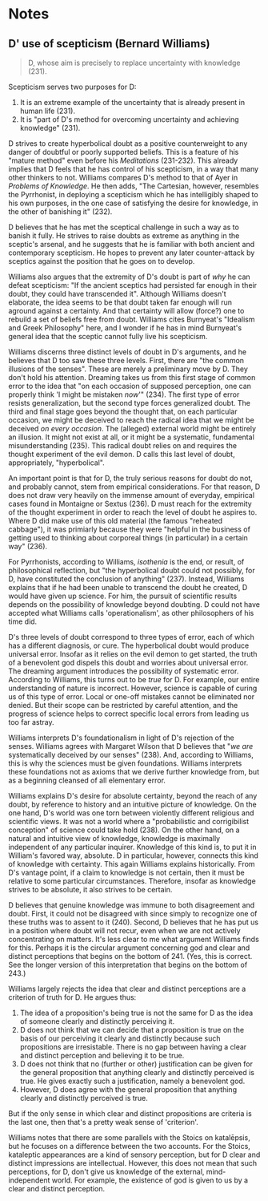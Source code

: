 # Notes

## D' use of scepticism (Bernard Williams)

> D, whose aim is precisely to replace uncertainty with knowledge (231).

Scepticism serves two purposes for D:

1. It is an extreme example of the uncertainty that is already present in human life (231).
1. It is "part of D's method for overcoming uncertainty and achieving knowledge" (231).

D strives to create hyperbolical doubt as a positive counterweight to any danger of doubtful or poorly supported beliefs. This is a feature of his "mature method" even before his *Meditations* (231-232). This already implies that D feels that he has control of his scepticism, in a way that many other thinkers to not. Williams compares D's method to that of Ayer in *Problems of Knowledge*. He then adds, "The Cartesian, however, resembles the Pyrrhonist, in deploying a scepticism which he has intelligibly shaped to his own purposes, in the one case of satisfying the desire for knowledge, in the other of banishing it" (232).

D believes that he has met the sceptical challenge in such a way as to banish it fully. He strives to raise doubts as extreme as anything in the sceptic's arsenal, and he suggests that he is familiar with both ancient and contemporary scepticism. He hopes to prevent any later counter-attack by sceptics against the position that he goes on to develop.

Williams also argues that the extremity of D's doubt is part of *why* he can defeat scepticism: "If the ancient sceptics had persisted far enough in their doubt, they could have transcended it". Although Williams doesn't elaborate, the idea seems to be that doubt taken far enough will run aground against a certainty. And that certainty will allow (force?) one to rebuild a set of beliefs free from doubt. Williams cites Burnyeat's "Idealism and Greek Philosophy" here, and I wonder if he has in mind Burnyeat's general idea that the sceptic cannot fully live his scepticism.

Williams discerns three distinct levels of doubt in D's arguments, and he believes that D too saw these three levels. First, there are "the common illusions of the senses". These are merely a preliminary move by D. They don't hold his attention. Dreaming takes us from this first stage of common error to the idea that "on each occasion of supposed perception, one can properly think 'I might be mistaken *now*'" (234). The first type of error resists generalization, but the second type forces generalized doubt. The third and final stage goes beyond the thought that, on each particular occasion, we might be deceived to reach the radical idea that we might be deceived *on every occasion*. The (alleged) external world might be entirely an illusion. It might not exist at all, or it might be a systematic, fundamental misunderstanding (235). This radical doubt relies on and requires the thought experiment of the evil demon. D calls this last level of doubt, appropriately, "hyperbolical".

An important point is that for D, the truly serious reasons for doubt do not, and probably cannot, stem from empirical considerations. For that reason, D does not draw very heavily on the immense amount of everyday, empirical cases found in Montaigne or Sextus (236). D must reach for the extremity of the thought experiment in order to reach the level of doubt he aspires to. Where D did make use of this old material (the famous "reheated cabbage"), it was primiarly because they were "helpful in the business of getting used to thinking about corporeal things (in particular) in a certain way" (236).

For Pyrrhonists, according to Williams, *isothenia* is the end, or result, of philosophical reflection, but "the hyperbolical doubt could not possibly, for D, have constituted the conclusion of anything" (237). Instead, Williams explains that if he had been unable to transcend the doubt he created, D would have given up science. For him, the pursuit of scientific results depends on the possibility of knowledge beyond doubting. D could not have accepted what Williams calls 'operationalism', as other philosophers of his time did.

D's three levels of doubt correspond to three types of error, each of which has a different diagnosis, or cure. The hyperbolical doubt would produce universal error. Insofar as it relies on the evil demon to get started, the truth of a benevolent god dispels this doubt and worries about universal error. The dreaming argument introduces the possibility of systematic error. According to Williams, this turns out to be *true* for D. For example, our entire understanding of nature is incorrect. However, science is capable of curing us of this type of error. Local or one-off mistakes cannot be eliminated nor denied. But their scope can be restricted by careful attention, and the progress of science helps to correct specific local errors from leading us too far astray.

Williams interprets D's foundationalism in light of D's rejection of the senses. Williams agrees with Margaret Wilson that D believes that "*we are* systematically deceived by our senses" (238). And, according to Williams, this is why the sciences must be given foundations. Williams interprets these foundations not as axioms that we derive further knowledge from, but as a beginning cleansed of all elementary error.

Williams explains D's desire for absolute certainty, beyond the reach of any doubt, by reference to history and an intuitive picture of knowledge. On the one hand, D's world was one torn between violently different religious and scientific views. It was not a world where a "probabilistic and corrigibilist conception" of science could take hold (238). On the other hand, on a natural and intuitive view of knowledge, knowledge is maximally independent of any particular inquirer. Knowledge of this kind is, to put it in William's favored way, absolute. D in particular, however, connects this kind of knowledge with certainty. This again Williams explains historically. From D's vantage point, if a claim to knowledge is not certain, then it must be relative to some particular circumstances. Therefore, insofar as knowledge strives to be absolute, it also strives to be certain.

D believes that genuine knowledge was immune to both disagreement and doubt. First, it could not be disagreed with since simply to recognize one of these truths was to assent to it (240). Second, D believes that he has put us in a position where doubt will not recur, even when we are not actively concentrating on matters. It's less clear to me what argument Williams finds for this. Perhaps it is the circular argument concerning god and clear and distinct perceptions that begins on the bottom of 241. (Yes, this is correct. See the longer version of this interpretation that begins on the bottom of 243.)

Williams largely rejects the idea that clear and distinct perceptions are a criterion of truth for D. He argues thus:

1. The idea of a proposition's being true is not the same for D as the idea of someone clearly and distinctly perceiving it.
1. D does not think that we can decide that a proposition is true on the basis of our perceiving it clearly and distinctly because such propositions are irresistable. There is no gap between having a clear and distinct perception and believing it to be true.
1. D does not think that no (further or other) justification can be given for the general proposition that anything clearly and distinctly perceived is true. He gives exactly such a justification, namely a benevolent god.
1. However, D does agree with the general proposition that anything clearly and distinctly perceived is true.

But if the only sense in which clear and distinct propositions are criteria is the last one, then that's a pretty weak sense of 'criterion'.

Williams notes that there are some parallels with the Stoics on katalēpsis, but he focuses on a difference between the two accounts. For the Stoics, kataleptic appearances are a kind of sensory perception, but for D clear and distinct impressions are intellectual. However, this does not mean that such perceptions, for D, don't give us knowledge of the external, mind-independent world. For example, the existence of god is given to us by a clear and distinct perception.
